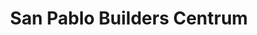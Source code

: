 ---
title: "San Pablo Builders Centrum"
url: /san-pablo/san-pablo-builders-centrum/
shop: Eisenwaren
---